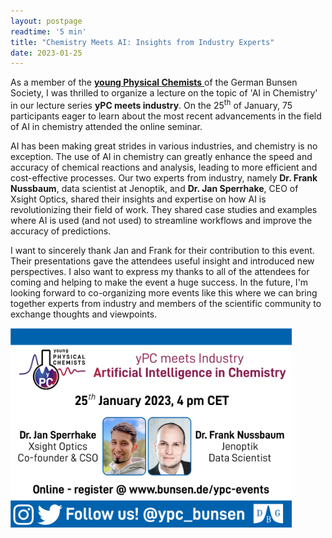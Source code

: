 ```yaml
---
layout: postpage
readtime: '5 min'
title: "Chemistry Meets AI: Insights from Industry Experts"
date: 2023-01-25
---
```


<span class="dropcap"> A</span>s a member of the <a href="https://bunsen.de/ypc"> <b>young Physical Chemists</b> </a> of the German Bunsen Society, I was thrilled to organize a lecture on the topic of 'AI in Chemistry' in our lecture series <b>yPC meets industry</b>. 
On the 25<sup>th</sup> of January, 75 participants eager to learn about the most recent advancements in the field of AI in chemistry attended the online seminar. 

AI has been making great strides in various industries, and chemistry is no exception. 
The use of AI in chemistry can greatly enhance the speed and accuracy of chemical reactions and analysis, leading to more efficient and 
cost-effective processes.
  Our two experts from industry, namely <b>Dr. Frank Nussbaum</b>, data scientist at Jenoptik, and <b>Dr. Jan Sperrhake</b>, CEO of Xsight Optics, shared their insights and expertise on how AI is revolutionizing their field of work.
They shared case studies and examples where AI is used (and not used) to streamline workflows and improve the accuracy of predictions.

I want to sincerely thank Jan and Frank for their contribution to this event.
Their presentations gave the attendees useful insight and introduced new perspectives.
I also want to express my thanks to all of the attendees for coming and helping to make the event a huge success. 
In the future, I'm looking forward to co-organizing more events like this where we can bring together experts from industry and members of the scientific community to exchange thoughts and viewpoints.
<br>

<img width=450 src='https://raw.githubusercontent.com/carolin-m/carolin-m.github.io/main/img/posts/2023-ypc-m-i-AI.png'>
